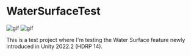 # WaterSurfaceTest

![gif](https://user-images.githubusercontent.com/343936/180593873-c9ff4ddd-48f8-4863-8604-6b6153c50e31.gif)
![gif](https://user-images.githubusercontent.com/343936/180593882-a74e3627-1e5d-426e-b251-9e67a10ea2d9.gif)

This is a test project where I'm testing the Water Surface feature newly introduced in Unity 2022.2 (HDRP 14).
